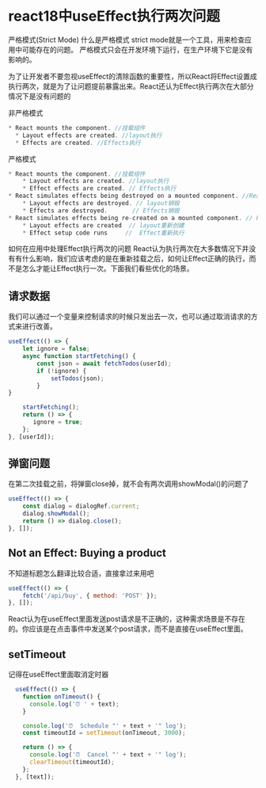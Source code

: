 
# react18中useEffect执行两次问题
严格模式(Strict Mode)
什么是严格模式
strict mode就是一个工具，用来检查应用中可能存在的问题。 严格模式只会在开发环境下运行，在生产环境下它是没有影响的。


为了让开发者不要忽视useEffect的清除函数的重要性，所以React将Effect设置成执行两次，就是为了让问题提前暴露出来。React还认为Effect执行两次在大部分情况下是没有问题的

非严格模式
```js
* React mounts the component. //挂载组件
  * Layout effects are created. //layout执行
  * Effects are created. //Effects执行
```

严格模式
```js
* React mounts the component. //挂载组件
    * Layout effects are created. //layout执行
    * Effect effects are created. // Effects执行
* React simulates effects being destroyed on a mounted component. //React模拟组件销毁
    * Layout effects are destroyed. // layout销毁
    * Effects are destroyed.       // Effects销毁
* React simulates effects being re-created on a mounted component. // React模拟重新挂载
    * Layout effects are created  // layout重新创建
    * Effect setup code runs     //  Effect重新执行
```



如何在应用中处理Effect执行两次的问题
React认为执行两次在大多数情况下并没有有什么影响，我们应该考虑的是在重新挂载之后，如何让Effect正确的执行，而不是怎么才能让Effect执行一次。下面我们看些优化的场景。
## 请求数据
我们可以通过一个变量来控制请求的时候只发出去一次，也可以通过取消请求的方式来进行改善。
```js
useEffect(() => {  
    let ignore = false;  
    async function startFetching() {  
        const json = await fetchTodos(userId);  
        if (!ignore) { 
            setTodos(json);  
        }  
}  

    startFetching();  
    return () => {  
       ignore = true;  
    };  
}, [userId]);
```
## 弹窗问题
在第二次挂载之前，将弹窗close掉，就不会有两次调用showModal()的问题了
```js
useEffect(() => {  
    const dialog = dialogRef.current;  
    dialog.showModal();  
    return () => dialog.close();  
}, []);


```
## Not an Effect: Buying a product
不知道标题怎么翻译比较合适，直接拿过来用吧
```js
useEffect(() => {  
    fetch('/api/buy', { method: 'POST' });  
}, []);
```
React认为在useEffect里面发送post请求是不正确的，这种需求场景是不存在的。你应该是在点击事件中发送某个post请求，而不是直接在useEffect里面。
## setTimeout
记得在useEffect里面取消定时器
```js
  useEffect(() => {
    function onTimeout() {
      console.log('⏰ ' + text);
    }

    console.log('⏰  Schedule "' + text + '" log');
    const timeoutId = setTimeout(onTimeout, 3000);

    return () => {
      console.log('⏰  Cancel "' + text + '" log');
      clearTimeout(timeoutId);
    };
  }, [text]);
```